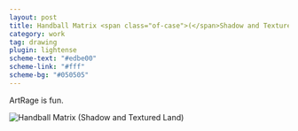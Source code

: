 ```yaml
---
layout: post
title: Handball Matrix <span class="of-case">(</span>Shadow and Textured Land<span class="of-case">)</span>
category: work
tag: drawing
plugin: lightense
scheme-text: "#edbe00"
scheme-link: "#fff"
scheme-bg: "#050505"
---
```


ArtRage is fun.

<p><img src="{{ site.file }}/work/handball_matrix_shadow_whiteland.jpg" alt="Handball Matrix (Shadow and Textured Land)" data-lightense-background="#050505"></p>
